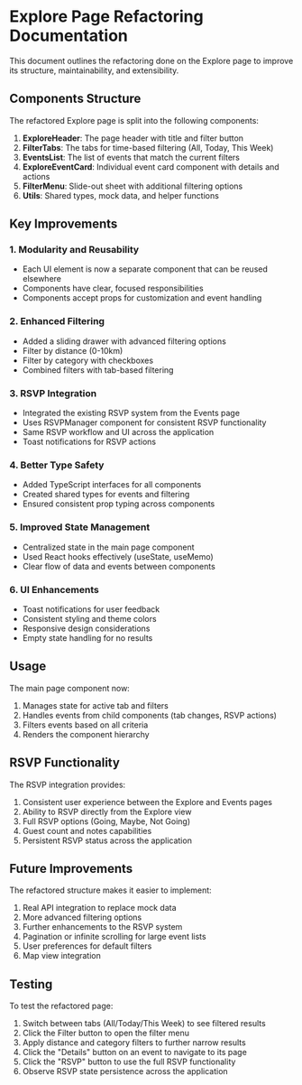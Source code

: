 # Explore Page Refactoring Documentation

This document outlines the refactoring done on the Explore page to improve its structure, maintainability, and extensibility.

## Components Structure

The refactored Explore page is split into the following components:

1. **ExploreHeader**: The page header with title and filter button
2. **FilterTabs**: The tabs for time-based filtering (All, Today, This Week)
3. **EventsList**: The list of events that match the current filters
4. **ExploreEventCard**: Individual event card component with details and actions
5. **FilterMenu**: Slide-out sheet with additional filtering options
6. **Utils**: Shared types, mock data, and helper functions

## Key Improvements

### 1. Modularity and Reusability

- Each UI element is now a separate component that can be reused elsewhere
- Components have clear, focused responsibilities
- Components accept props for customization and event handling

### 2. Enhanced Filtering

- Added a sliding drawer with advanced filtering options
- Filter by distance (0-10km)
- Filter by category with checkboxes
- Combined filters with tab-based filtering

### 3. RSVP Integration

- Integrated the existing RSVP system from the Events page
- Uses RSVPManager component for consistent RSVP functionality
- Same RSVP workflow and UI across the application
- Toast notifications for RSVP actions

### 4. Better Type Safety

- Added TypeScript interfaces for all components
- Created shared types for events and filtering
- Ensured consistent prop typing across components

### 5. Improved State Management

- Centralized state in the main page component
- Used React hooks effectively (useState, useMemo)
- Clear flow of data and events between components

### 6. UI Enhancements

- Toast notifications for user feedback
- Consistent styling and theme colors
- Responsive design considerations
- Empty state handling for no results

## Usage

The main page component now:

1. Manages state for active tab and filters
2. Handles events from child components (tab changes, RSVP actions)
3. Filters events based on all criteria
4. Renders the component hierarchy

## RSVP Functionality

The RSVP integration provides:

1. Consistent user experience between the Explore and Events pages
2. Ability to RSVP directly from the Explore view
3. Full RSVP options (Going, Maybe, Not Going)
4. Guest count and notes capabilities
5. Persistent RSVP status across the application

## Future Improvements

The refactored structure makes it easier to implement:

1. Real API integration to replace mock data
2. More advanced filtering options
3. Further enhancements to the RSVP system
4. Pagination or infinite scrolling for large event lists
5. User preferences for default filters
6. Map view integration

## Testing

To test the refactored page:

1. Switch between tabs (All/Today/This Week) to see filtered results
2. Click the Filter button to open the filter menu
3. Apply distance and category filters to further narrow results
4. Click the "Details" button on an event to navigate to its page
5. Click the "RSVP" button to use the full RSVP functionality
6. Observe RSVP state persistence across the application
